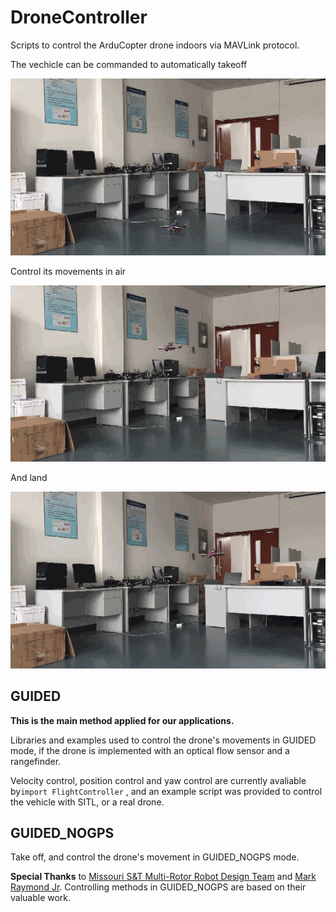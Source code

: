# DroneController
Scripts to control the ArduCopter drone indoors via MAVLink protocol.

The vechicle can be commanded to automatically takeoff

![takeoff](doc/takeoff_clip.gif)

Control its movements in air

![rect](doc/rect_clip.gif)

And land

![land](doc/land_clip.gif)

## GUIDED

**This is the main method applied for our applications.**

Libraries and examples used to control the drone's movements in GUIDED mode, if the drone is implemented with an optical flow sensor and a rangefinder.

Velocity control, position control and yaw control are currently avaliable by``import FlightController`` , and an example script was provided to control the vehicle with SITL, or a real drone.

## GUIDED_NOGPS

Take off, and control the drone's movement in GUIDED_NOGPS mode.

**Special Thanks** to [Missouri S&T Multi-Rotor Robot Design Team](https://github.com/MST-MRR) and [Mark Raymond Jr](https://github.com/markrjr). Controlling methods in GUIDED_NOGPS are based on their valuable work.

